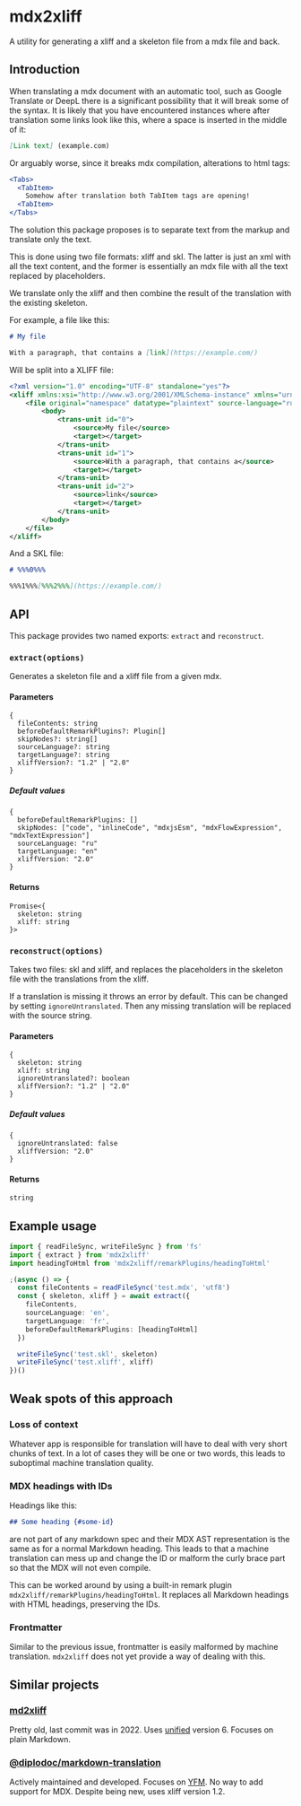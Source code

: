 # mdx2xliff

A utility for generating a xliff and a skeleton file from a mdx file and back.

## Introduction

When translating a mdx document with an automatic tool, such as Google Translate or DeepL there is a significant possibility that it will break some of the syntax.
It is likely that you have encountered instances where after translation some links look like this, where a space is inserted in the middle of it:

```markdown
[Link text] (example.com)
```

Or arguably worse, since it breaks mdx compilation, alterations to html tags:

```jsx
<Tabs>
  <TabItem>
    Somehow after translation both TabItem tags are opening! 
  <TabItem>
</Tabs>
```

The solution this package proposes is to separate text from the markup and translate only the text.

This is done using two file formats: xliff and skl.
The latter is just an xml with all the text content, and the former is essentially an mdx file with all the text replaced by placeholders.

We translate only the xliff and then combine the result of the translation with the existing skeleton.

For example, a file like this:

```markdown
# My file

With a paragraph, that contains a [link](https://example.com/)
```

Will be split into a XLIFF file:

```xml
<?xml version="1.0" encoding="UTF-8" standalone="yes"?>
<xliff xmlns:xsi="http://www.w3.org/2001/XMLSchema-instance" xmlns="urn:oasis:names:tc:xliff:document:1.2" xsi:schemaLocation="urn:oasis:names:tc:xliff:document:1.2 http://docs.oasis-open.org/xliff/v1.2/os/xliff-core-1.2-strict.xsd" version="1.2">
    <file original="namespace" datatype="plaintext" source-language="ru" target-language="en-US">
        <body>
            <trans-unit id="0">
                <source>My file</source>
                <target></target>
            </trans-unit>
            <trans-unit id="1">
                <source>With a paragraph, that contains a</source>
                <target></target>
            </trans-unit>
            <trans-unit id="2">
                <source>link</source>
                <target></target>
            </trans-unit>
        </body>
    </file>
</xliff>
```

And a SKL file:

```markdown
# %%%0%%%

%%%1%%%[%%%2%%%](https://example.com/)
```

## API

This package provides two named exports: `extract` and `reconstruct`.

### `extract(options)`

Generates a skeleton file and a xliff file from a given mdx.

#### Parameters

```
{
  fileContents: string
  beforeDefaultRemarkPlugins?: Plugin[]
  skipNodes?: string[]
  sourceLanguage?: string
  targetLanguage?: string
  xliffVersion?: "1.2" | "2.0"
}
```

##### Default values

```
{
  beforeDefaultRemarkPlugins: []
  skipNodes: ["code", "inlineCode", "mdxjsEsm", "mdxFlowExpression", "mdxTextExpression"]
  sourceLanguage: "ru"
  targetLanguage: "en"
  xliffVersion: "2.0"
}
```

#### Returns

```
Promise<{
  skeleton: string
  xliff: string
}>
```

### `reconstruct(options)`

Takes two files: skl and xliff, and replaces the placeholders in the skeleton file with the translations from the xliff.

If a translation is missing it throws an error by default. This can be changed by setting `ignoreUntranslated`. Then any missing translation will be replaced with the source string.

#### Parameters

```
{
  skeleton: string
  xliff: string
  ignoreUntranslated?: boolean
  xliffVersion?: "1.2" | "2.0"
}
```

##### Default values

```
{
  ignoreUntranslated: false
  xliffVersion: "2.0"
}
```

#### Returns

```typescript
string
```

## Example usage

```typescript
import { readFileSync, writeFileSync } from 'fs'
import { extract } from 'mdx2xliff'
import headingToHtml from 'mdx2xliff/remarkPlugins/headingToHtml'

;(async () => {
  const fileContents = readFileSync('test.mdx', 'utf8')
  const { skeleton, xliff } = await extract({
    fileContents,
    sourceLanguage: 'en',
    targetLanguage: 'fr',
    beforeDefaultRemarkPlugins: [headingToHtml]
  })

  writeFileSync('test.skl', skeleton)
  writeFileSync('test.xliff', xliff)
})()
```

## Weak spots of this approach

### Loss of context

Whatever app is responsible for translation will have to deal with very short chunks of text.
In a lot of cases they will be one or two words, this leads to suboptimal machine translation quality.

### MDX headings with IDs

Headings like this:

```markdown
## Some heading {#some-id}
```

are not part of any markdown spec and their MDX AST representation is the same as for a normal Markdown heading.
This leads to that a machine translation can mess up and change the ID 
or malform the curly brace part so that the MDX will not even compile. 

This can be worked around by using a built-in remark plugin `mdx2xliff/remarkPlugins/headingToHtml`.
It replaces all Markdown headings with HTML headings, preserving the IDs.

### Frontmatter

Similar to the previous issue, frontmatter is easily malformed by machine translation.
`mdx2xliff` does not yet provide a way of dealing with this.

## Similar projects

### [md2xliff](https://github.com/cataria-rocks/md2xliff)

Pretty old, last commit was in 2022. Uses [unified](https://github.com/unifiedjs/unified) version 6. Focuses on plain Markdown.

### [@diplodoc/markdown-translation](https://github.com/diplodoc-platform/translation)

Actively maintained and developed. Focuses on [YFM](https://diplodoc.com/docs/en/index-yfm). No way to add support for MDX.
Despite being new, uses xliff version 1.2.
